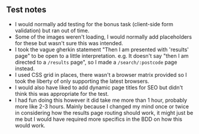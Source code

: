 ## Test notes

- I would normally add testing for the bonus task (client-side form validation) but ran out of time.
- Some of the images weren't loading, I would normally add placeholders for these but wasn't sure this was intended.
- I took the vague gherkin statement "Then I am presented with 'results' page" to be open to a little interpretation. e.g. It doesn't say "then I am directed to a `/results` page", so I made a `/search/:postcode` page instead.
- I used CSS grid in places, there wasn't a browser matrix provided so I took the liberty of only supporting the latest browsers.
- I would also have liked to add dynamic page titles for SEO but didn't think this was appropriate for the test.
- I had fun doing this however it did take me more than 1 hour, probably more like 2-3 hours. Mainly because I changed my mind once or twice in considering how the results page routing should work, it might just be me but I would have required more specifics in the BDD on how this would work.